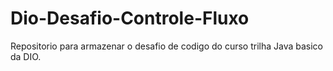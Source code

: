 # Dio-Desafio-Controle-Fluxo
Repositorio para armazenar o desafio de codigo do curso trilha Java basico da DIO.
